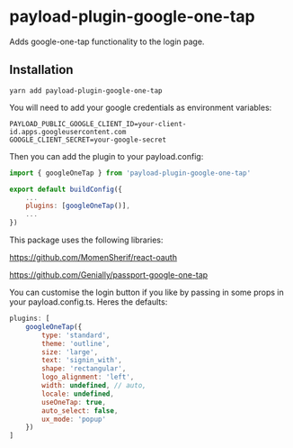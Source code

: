 # payload-plugin-google-one-tap

Adds google-one-tap functionality to the login page.

## Installation

```
yarn add payload-plugin-google-one-tap
```

You will need to add your google credentials as environment variables:
```dotenv
PAYLOAD_PUBLIC_GOOGLE_CLIENT_ID=your-client-id.apps.googleusercontent.com
GOOGLE_CLIENT_SECRET=your-google-secret
```

Then you can add the plugin to your payload.config:

```js
import { googleOneTap } from 'payload-plugin-google-one-tap'

export default buildConfig({
    ...
    plugins: [googleOneTap()],
    ...
})
```

This package uses the following libraries:

https://github.com/MomenSherif/react-oauth

https://github.com/Genially/passport-google-one-tap

You can customise the login button if you like by passing in some props in your payload.config.ts. Heres the defaults:

```js
plugins: [
	googleOneTap({
		type: 'standard',
		theme: 'outline',
		size: 'large',
		text: 'signin_with',
		shape: 'rectangular',
		logo_alignment: 'left',
		width: undefined, // auto,
		locale: undefined,
		useOneTap: true,
		auto_select: false,
		ux_mode: 'popup'
	})
]
```


